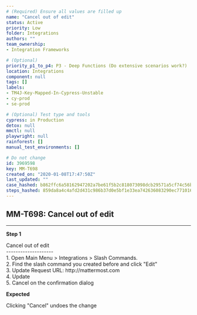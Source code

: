 ```yaml
---
# (Required) Ensure all values are filled up
name: "Cancel out of edit"
status: Active
priority: Low
folder: Integrations
authors: ""
team_ownership: 
- Integration Frameworks

# (Optional)
priority_p1_to_p4: P3 - Deep Functions (Do extensive scenarios work?)
location: Integrations
component: null
tags: []
labels: 
- TM4J-Key-Mapped-In-Cypress-Unstable
- cy-prod
- se-prod

# (Optional) Test type and tools
cypress: in Production
detox: null
mmctl: null
playwright: null
rainforest: []
manual_test_environments: []

# Do not change
id: 3969598
key: MM-T698
created_on: "2020-01-08T17:47:50Z"
last_updated: ""
case_hashed: b862ffc6a58162947202a7be61f5b2c818073098dcb29571a5cf74c56b009086083bc70906cd3cd900742551b8d7d849
steps_hashed: 859da8a4c4afd2d431c986b37d0e5bf1e33ea742636083290ec771016e71113fea3554c9232f72cac054237d90950a20
---
```


<!-- (Auto-generated) Based on frontmatter's "key" and "name" -->

## MM-T698: Cancel out of edit

---

**Step 1**

Cancel out of edit\
\--------------------\
1\. Open Main Menu > Integrations > Slash Commands.\
2\. Find the slash command you created before and click "Edit"\
3\. Update Request URL: http\://mattermost.com\
4\. Update\
5\. Cancel on the confirmation dialog

**Expected**

Clicking "Cancel" undoes the change
